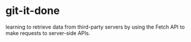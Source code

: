 # git-it-done
learning to retrieve data from third-party servers by using the Fetch API to make requests to server-side APIs.
